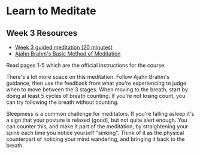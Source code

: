 # Learn to Meditate

## Week 3 Resources

* [Week 3 guided meditation  (20 minutes)](https://goo.gl/Pg2vke)
* [Ajahn Brahm's Basic Method of Meditation](ajahn-brahm_the-basic-method-of-meditation.pdf)

Read pages 1-5 which are the official instructions for the course.

There's a lot more space on this meditation.  Follow Ajahn Brahm's guidance, then use the feedback from what you're experiencing to judge when to move between the 3 stages.  When moving to the breath, start by doing at least 5 cycles of breath counting.  If you're not losing count, you can try following the breath without counting.

Sleepiness is a common challenge for meditators.  If you're falling asleep it's a sign that your posture is relaxed (good), but not quite alert enough.  You can counter this, and make it part of the meditation, by straightening your spine each time you notice yourself "sinking".  Think of it as the physical counterpart of noticing your mind wandering, and bringing it back to the breath.


